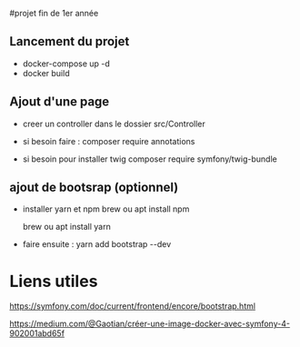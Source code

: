 #projet fin de 1er année

## Lancement du projet 

* docker-compose up -d
* docker build


## Ajout d'une page 

- creer un controller dans le dossier src/Controller
- si besoin faire : 
    composer require annotations

- si besoin pour installer twig 
    composer require symfony/twig-bundle


## ajout de bootsrap (optionnel)

- installer yarn et npm 
    brew ou apt install npm 

    brew ou apt install yarn


- faire ensuite : 
    yarn add bootstrap --dev



# Liens utiles 

https://symfony.com/doc/current/frontend/encore/bootstrap.html

https://medium.com/@Gaotian/créer-une-image-docker-avec-symfony-4-902001abd65f



    
